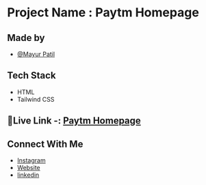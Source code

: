
# Project Name : Paytm Homepage   

## Made by 

- [@Mayur Patil](https://github.com/Mayurpatillll)

## Tech Stack

* HTML
* Tailwind CSS

## 🔗Live Link -: [Paytm Homepage](https://mayurpatillll.github.io/Paytm-Landing-Page/)

## Connect With Me

 * [Instagram ](https://www.instagram.com/iam.mayurpatil/)
 * [Website ](https://mayurpatil.online)
 * [linkedin](linkedin.com/in/mayur-patil-715878245/)
